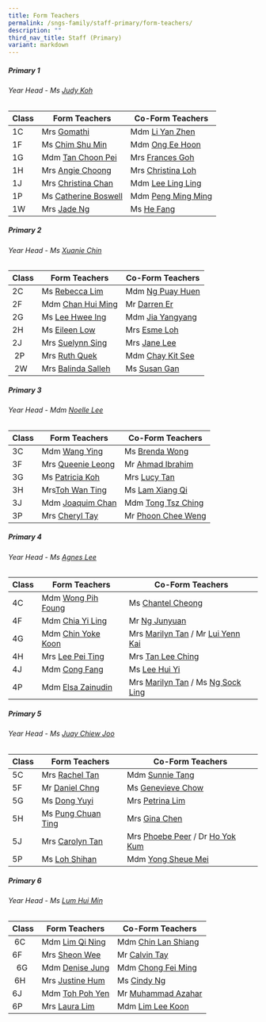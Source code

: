 ```yaml
---
title: Form Teachers
permalink: /sngs-family/staff-primary/form-teachers/
description: ""
third_nav_title: Staff (Primary)
variant: markdown
---
```

##### **Primary 1**
###### Year Head - Ms [Judy Koh](mailto:koh_cheng_tee@schools.gov.sg)

| Class | Form Teachers | Co-Form Teachers
| --- | --- | --- |
| 1C | Mrs [Gomathi](mailto:gomathi_a@schools.gov.sg) | Mdm [Li Yan Zhen](mailto:li_yan_zhen@schools.gov.sg) |
| 1F | Ms [Chim Shu Min](mailto:chim_shu_min@schools.gov.sg) | Mdm [Ong Ee Hoon](mailto:ong_ee_hoon@schools.gov.sg) |
| 1G | Mdm [Tan Choon Pei](mailto:tan_choon_pei@schools.gov.sg) | Mrs [Frances Goh](mailto:frances_goh_pih_chee@schools.gov.sg) |
| 1H | Mrs [Angie Choong](mailto:chong_sou_foong@schools.gov.sg) | Mrs [Christina Loh](mailto:chee_mei_lan_christina@schools.gov.sg) |
| 1J | Mrs [Christina Chan](mailto:tan_liang_hong_christina@schools.gov.sg) | Mdm [Lee Ling Ling](mailto:lee_ling_ling_a@schools.gov.sgg) |
| 1P | Ms [Catherine Boswell](mailto:boswell_catherine@schools.gov.sg) | Mdm [Peng Ming Ming](mailto:peng_ming_ming@schools.gov.sg) |
| 1W | Mrs [Jade Ng](mailto:lim_swee_chern_jade@schools.gov.sg) | Ms [He Fang](mailto:he_fang@schools.gov.sg) |

##### **Primary 2**
###### Year Head - Ms [Xuanie Chin](mailto:chin_yi_xuan@schools.gov.sg)

| Class | Form Teachers | Co-Form Teachers |
| --- | --- |--- |
| 2C | Ms [Rebecca Lim](mailto:lim_mei_li@schools.gov.sg) | Mdm [Ng Puay Huen](mailto:ng_puay_huen@schools.gov.sg) |
| 2F | Mdm [Chan Hui Ming](mailto:chan_hui_ming@schools.gov.sg) | Mr [Darren Er](mailto:er_darren@schools.gov.sg) |
| 2G | Ms [Lee Hwee Ing](mailto:lee_hwee_ing@schools.gov.sg) | Mdm [Jia Yangyang](mailto:Jia_Yangyang@schools.gov.sg) |
| 2H | Ms [Eileen Low](mailto:low_wei_ling_eileen@schools.gov.sg) | Mrs [Esme Loh](mailto:esme_foo@schools.gov.sg) |
| 2J | Mrs [Suelynn Sing](mailto:tan_suelynn@schools.gov.sg) | Mrs [Jane Lee](mailto:Chua_jie_ying_jane@schools.gov.sg) |
|  2P | Mrs [Ruth Quek](mailto:tan_wee_siew_ruth@schools.gov.sg) | Mdm [Chay Kit See](mailto:chay_kit_see@schools.gov.sg) |
|  2W | Mrs [Balinda Salleh](mailto:balinda_salleh@schools.gov.sg) | Ms [Susan Gan](mailto:gan_woon_ee_susan@schools.gov.sg) |

##### **Primary 3**
###### Year Head - Mdm [Noelle Lee](mailto:lee_meiting_noelle_francesca@schools.gov.sg)

| Class | Form Teachers | Co-Form Teachers |
| --- | --- | --- |
| 3C | Mdm [Wang Ying](mailto:wang_ying@schools.gov.sg) | Ms [Brenda Wong](mailto:wong_pek_chin_brenda@schools.gov.sg) |
| 3F | Mrs [Queenie Leong](mailto:chua_bor_chwen_queenie@schools.gov.sg) | Mr [Ahmad Ibrahim](mailto:ahmad_ibrahim_a@schools.gov.sg) |
| 3G | Ms [Patricia Koh](mailto:koh_yi_guan_patricia@schools.gov.sg) | Mrs [Lucy Tan](mailto:tan_lucy@schools.gov.sg) |
| 3H | Mrs[Toh Wan Ting](mailto:chiam_wan_ting@schools.gov.sg) | Ms [Lam Xiang Qi](mailto:Lam_Xiang_Qi@schools.gov.sg) |
| 3J | Mdm [Joaquim Chan](mailto:chan_tsze_min_joaquim@schools.gov.sg) | Mdm [Tong Tsz Ching](mailto:tong_tsz_ching@schools.gov.sg) |
| 3P | Mrs [Cheryl Tay](mailto:kang_liwen_cheryl_ann@schools.gov.sg) | Mr [Phoon Chee Weng](mailto:phoon_chee_weng@schools.gov.sg) |

##### **Primary 4**
###### Year Head - Ms [Agnes Lee](mailto:lee_ling_ling_agnes@schools.gov.sg)

| Class | Form Teachers | Co-Form Teachers |
| --- | --- | --- |
| 4C | Mdm [Wong Pih Foung](mailto:wong_pih_foung@schools.gov.sg) | Ms [Chantel Cheong](mailto:cheong_wen_yee_chantel@schools.gov.sg) |
| 4F | Mdm [Chia Yi Ling](mailto:chia_yi_ling@schools.gov.sg) | Mr [Ng Junyuan](mailto:ng_junyuan@schools.gov.sg) |
| 4G | Mdm [Chin Yoke Koon](mailto:Chin_Yoke_Koon@schools.gov.sg) | Mrs [Marilyn Tan](mailto:teo_hong_ling_marilyn@schools.gov.sg) / Mr [Lui Yenn Kai](mailto:lui_yenn_kai_a@schools.gov.sg)  |
| 4H | Mrs [Lee Pei Ting](mailto:lee_pei_ting@schools.gov.sg) | Mrs [Tan Lee Ching](mailto:tan_lee_ching@schools.gov.sg) |
| 4J | Mdm [Cong Fang](mailto:cong_fang@schools.gov.sg) | Ms [Lee Hui Yi](mailto:lee_hui_yi_a@schools.gov.sg) |
| 4P | Mdm [Elsa Zainudin](mailto:suelsa_zainudin@schools.gov.sg) | Mrs [Marilyn Tan](mailto:teo_hong_ling_marilyn@schools.gov.sg) / Ms [Ng Sock Ling](mailto:ng_sock_ling@schools.gov.sg) |

##### **Primary 5**
###### Year Head - Ms [Juay Chiew Joo](mailto:juay_chiew_joo@schools.gov.sg)

| Class | Form Teachers | Co-Form Teachers |
| --- | --- | --- |
| 5C | Mrs [Rachel Tan](mailto:lee_kim_lin_rachel@schools.gov.sg) | Mdm [Sunnie Tang](mailto:tang_sunnie@schools.gov.sg) |
| 5F | Mr [Daniel Chng](mailto:chng_chye_thiam@schools.gov.sg) | Ms [Genevieve Chow](mailto:chow_wai_har_genevieve@schools.gov.sg) |
| 5G | Ms [Dong Yuyi](mailto:dong_yuyi@schools.gov.sg) | Mrs [Petrina Lim](mailto:tan_lay_beng_petrina@schools.gov.sg) |
| 5H | Ms [Pung Chuan Ting](mailto:pung_chuan_ting@schools.gov.sg) | Mrs [Gina Chen](mailto:lim_wee_ping@schools.gov.sg) |
| 5J | Mrs [Carolyn Tan](mailto:wu_ruixian_carolyn@schools.gov.sg) | Mrs [Phoebe Peer](mailto:lee_hui_lin_phoebe@schools.gov.sg) / Dr [Ho Yok Kum](mailto:ho_yok_kum@schools.gov.sg) |
| 5P | Ms [Loh Shihan](mailto:loh_shihan@schools.gov.sg) | Mdm [Yong Sheue Mei](mailto:yong_sheue_mei@schools.gov.sg) |

##### **Primary 6**
###### Year Head - Ms [Lum Hui Min](mailto:lum_hui_min@schools.gov.sg) 

| Class | Form Teachers | Co-Form Teachers |
| --- | --- | --- |
|  6C | Mdm [Lim Qi Ning](mailto:lim_qi_ning@schools.gov.sg) | Mdm [Chin Lan Shiang](mailto:chin_lan_shiang@schools.gov.sg) |
| 6F | Mrs [Sheon Wee](mailto:lee_sze_yuin@schools.gov.sg) | Mr [Calvin Tay](mailto:tay_ngiang_boon_calvin@schools.gov.sg) |
|   6G  | Mdm [Denise Jung](mailto:jung_gee_ting@schools.gov.sg) | Mdm [Chong Fei Ming](mailto:chong_fei_ming@schools.gov.sg) |
|  6H | Mrs [Justine Hum](mailto:choo_hui_kian@schools.gov.sg) | Ms [Cindy Ng](mailto:ng_lai_leng_cindy@schools.gov.sg) |
| 6J | Mdm [Toh Poh Yen](mailto:toh_poh_yen@schools.gov.sg) | Mr [Muhammad Azahar](mailto:muhammad_azahar_rosli@schools.gov.sg) |
| 6P | Mrs [Laura Lim](mailto:koh_kim_suat_laura@schools.gov.sg) | Mdm [Lim Lee Koon](mailto:lim_lee_koon_a@schools.gov.sg) |